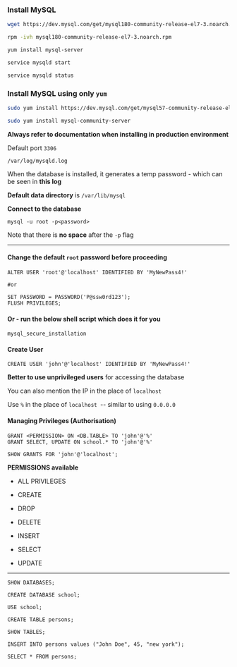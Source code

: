 ### Install MySQL

```bash
wget https://dev.mysql.com/get/mysql180-community-release-el7-3.noarch.rpm

rpm -ivh mysql180-community-release-el7-3.noarch.rpm

yum install mysql-server

service mysqld start

service mysqld status
```

### Install MySQL using only `yum`

```bash
sudo yum install https://dev.mysql.com/get/mysql57-community-release-el7-9.noarch.rpm

sudo yum install mysql-community-server
```

**Always refer to documentation when installing in production environment**

Default port `3306`

```
/var/log/mysqld.log
```

When the database is installed, it generates a temp password - which can be seen in **this log**

**Default data directory** is `/var/lib/mysql`

**Connect to the database**

```
mysql -u root -p<password>
```

Note that there is **no space** after the `-p` flag

---

#### Change the default `root` password before proceeding

```mysql
ALTER USER 'root'@'localhost' IDENTIFIED BY 'MyNewPass4!'

#or

SET PASSWORD = PASSWORD('P@ssw0rd123');
FLUSH PRIVILEGES;
```

#### Or - run the below shell script which does it for you

```
mysql_secure_installation
```

#### Create User

```mysql
CREATE USER 'john'@'localhost' IDENTIFIED BY 'MyNewPass4!'
```

**Better to use unprivileged users** for accessing the database

You can also mention the IP in the place of `localhost` 

Use `%` in the place of `localhost `-- similar to using `0.0.0.0` 

#### Managing Privileges (Authorisation)

```mysql
GRANT <PERMISSION> ON <DB.TABLE> TO 'john'@'%'
GRANT SELECT, UPDATE ON school.* TO 'john'@'%'

SHOW GRANTS FOR 'john'@'localhost';
```

**PERMISSIONS available**

- ALL PRIVILEGES

- CREATE

- DROP

- DELETE

- INSERT

- SELECT

- UPDATE

---

```mysql
SHOW DATABASES;

CREATE DATABASE school;

USE school;

CREATE TABLE persons;

SHOW TABLES;

INSERT INTO persons values ("John Doe", 45, "new york");

SELECT * FROM persons;
```

